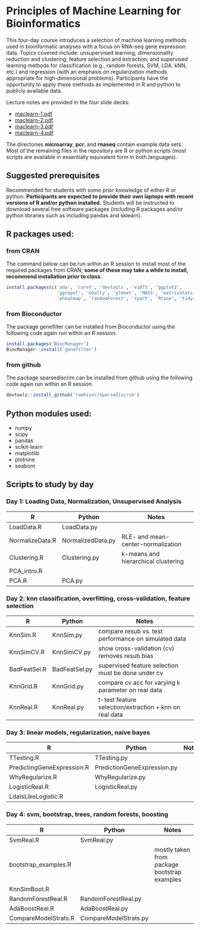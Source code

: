 # Principles of Machine Learning for Bioinformatics

This four-day course introduces a selection of machine learning
methods used in bioinformatic analyses with a focus on RNA-seq gene
expression data. Topics covered include: unsupervised learning,
dimensionality reduction and clustering; feature selection and
extraction; and supervised learning methods for classification (e.g.,
random forests, SVM, LDA, kNN, etc.) and regression (with an emphasis
on regularization methods appropriate for high-dimensional
problems). Participants have the opportunity to apply these methods as
implemented in R and python to publicly available data.

Lecture notes are provided in the four slide decks:
- [maclearn-1.pdf](maclearn-1.pdf)
- [maclearn-2.pdf](maclearn-2.pdf)
- [maclearn-3.pdf](maclearn-3.pdf)
- [maclearn-4.pdf](maclearn-4.pdf)

The directories **microarray**, **pcr**, and **rnaseq** contain
example data sets. Most of the remaining files in the repository are R
or python scripts (most scripts are available in essentially
equivalent form in both languages).

## Suggested prerequisites

Recommended for students with some prior knowledge of either R or
python. **Participants are expected to provide their own laptops with
recent versions of R and/or python installed.** Students will be
instructed to download several free software packages (including R
packages and/or python libraries such as including pandas and
sklearn).

## R packages used:

### from CRAN

The command below can be run within an R session to install most of
the required packages from CRAN; **some of these may take a while to
install, recommend installation prior to class.**

```R
install.packages(c('ada', 'caret', 'devtools', 'e1071', 'ggplot2',
                   'ggrepel', 'GGally', 'glmnet', 'MASS', 'matrixStats',
                   'pheatmap', 'randomForest', 'rpart', 'Rtsne', 'tidyr'))
```

### from Bioconductor

The package genefilter can be installed from Bioconductor using the
following code again run within an R session.

```R
install.packages('BiocManager')
BiocManager::install('genefilter')
```

### from github

The package sparsediscrim can be installed from github using the
following code again run within an R session.

```R
devtools::install_github('ramhiser/sparsediscrim')
```

## Python modules used:

- numpy
- scipy
- pandas
- scikit-learn
- matplotlib
- plotnine
- seaborn

## Scripts to study by day

### Day 1: Loading Data, Normalization, Unsupervised Analysis
| R               | Python            | Notes                               |
|-----------------|-------------------|-------------------------------------|
| LoadData.R      | LoadData.py       |                                     |
| NormalizeData.R | NormalizedData.py | RLE- and mean-center-normalization  |
| Clustering.R    | Clustering.py     | k-means and hierarchical clustering |
| PCA_intro.R     |                   |                                     |
| PCA.R           | PCA.py            |                                     |

### Day 2: knn classification, overfitting, cross-validation, feature selection
| R            | Python        | Notes                                                  |
|--------------|---------------|--------------------------------------------------------|
| KnnSim.R     | KnnSim.py     | compare resub vs. test performance on simulated data   |
| KnnSimCV.R   | KnnSimCV.py   | show cross-validation (cv) removes resub bias          |
| BadFeatSel.R | BadFeatSel.py | supervised feature selection must be done under cv     |
| KnnGrid.R    | KnnGrid.py    | compare cv acc for varying k parameter on real data    |
| KnnReal.R    | KnnReal.py    | t-test feature selection/extraction + knn on real data |

### Day 3: linear models, regularization, naive bayes
| R                          | Python                      | Notes                       |
|----------------------------|-----------------------------|-----------------------------|
| TTesting.R                 | TTesting.py                 |                             |
| PredictingGeneExpression.R | PredictionGeneExpression.py |                             |
| WhyRegularize.R            | WhyRegularize.py            |                             |
| LogisticReal.R             | LogisticReal.py             |                             |
| LdaIsLikeLogistic.R        |                             |                             |
  
### Day 4: svm, bootstrap, trees, random forests, boosting
| R                    | Python                | Notes                                        |
|----------------------|-----------------------|----------------------------------------------|
| SvmReal.R            | SvmReal.py            |                                              |
| bootstrap_examples.R |                       | mostly taken from package bootstrap examples |
| KnnSimBoot.R         |                       |                                              |
| RandomForestReal.R   | RandomForestReal.py   |                                              |
| AdaBoostReal.R       | AdaBoostReal.py       |                                              |
| CompareModelStrats.R | CompareModelStrats.py |                                              |
